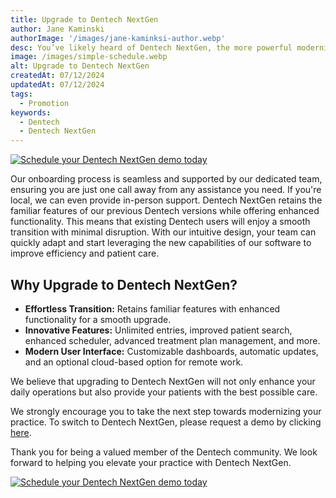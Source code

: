 ```yaml
---
title: Upgrade to Dentech NextGen
author: Jane Kaminski
authorImage: '/images/jane-kaminksi-author.webp'
desc: You’ve likely heard of Dentech NextGen, the more powerful modernized version of Dentech. Our upgraded software is packed with features designed to improve your workflow, enhance patient care, and provide unparalleled ease of use. Oh, and to convince you to make the switch, we’re giving you your first month of Dentech NextGen completely for FREE!
image: /images/simple-schedule.webp
alt: Upgrade to Dentech NextGen
createdAt: 07/12/2024
updatedAt: 07/12/2024
tags:
  - Promotion
keywords:
  - Dentech
  - Dentech NextGen
---
```


[![Schedule your Dentech NextGen demo today](/images/schedule-call-CTA.webp 'Schedule your Dentech NextGen demo today')](/schedule)

Our onboarding process is seamless and supported by our dedicated team, ensuring you are just one call away from any assistance you need. If you're local, we can even provide in-person support. Dentech NextGen retains the familiar features of our previous Dentech versions while offering enhanced functionality. This means that existing Dentech users will enjoy a smooth transition with minimal disruption. With our intuitive design, your team can quickly adapt and start leveraging the new capabilities of our software to improve efficiency and patient care.

## Why Upgrade to Dentech NextGen?

- **Effortless Transition:** Retains familiar features with enhanced functionality for a smooth upgrade.
- **Innovative Features:** Unlimited entries, improved patient search, enhanced scheduler, advanced treatment plan management, and more.
- **Modern User Interface:** Customizable dashboards, automatic updates, and an optional cloud-based option for remote work.

We believe that upgrading to Dentech NextGen will not only enhance your daily operations but also provide your patients with the best possible care.

We strongly encourage you to take the next step towards modernizing your practice. To switch to Dentech NextGen, please request a demo by clicking [here](https://www.dentech.com/schedule).

Thank you for being a valued member of the Dentech community. We look forward to helping you elevate your practice with Dentech NextGen. 

[![Schedule your Dentech NextGen demo today](/images/schedule-call-CTA.webp 'Schedule your Dentech NextGen demo today')](/schedule)
